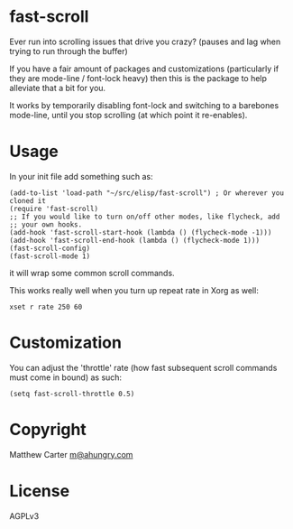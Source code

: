 # fast-scroll

Ever run into scrolling issues that drive you crazy? (pauses and lag
when trying to run through the buffer)

If you have a fair amount of packages and customizations (particularly
if they are mode-line / font-lock heavy) then this is the package to
help alleviate that a bit for you.

It works by temporarily disabling font-lock and switching to a
barebones mode-line, until you stop scrolling (at which point it re-enables).

# Usage

In your init file add something such as:

```elisp
(add-to-list 'load-path "~/src/elisp/fast-scroll") ; Or wherever you cloned it
(require 'fast-scroll)
;; If you would like to turn on/off other modes, like flycheck, add
;; your own hooks.
(add-hook 'fast-scroll-start-hook (lambda () (flycheck-mode -1)))
(add-hook 'fast-scroll-end-hook (lambda () (flycheck-mode 1)))
(fast-scroll-config)
(fast-scroll-mode 1)
```

it will wrap some common scroll commands.

This works really well when you turn up repeat rate in Xorg as well:

```
xset r rate 250 60
```

# Customization

You can adjust the 'throttle' rate (how fast subsequent scroll
commands must come in bound) as such:

```elisp
(setq fast-scroll-throttle 0.5)
```

# Copyright

Matthew Carter <m@ahungry.com>

# License

AGPLv3
